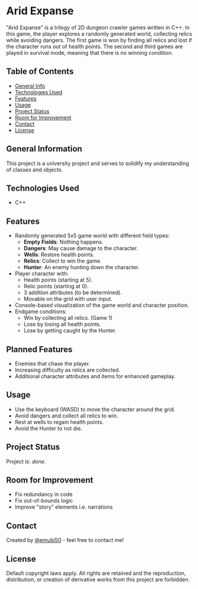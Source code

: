 # Arid Expanse
"Arid Expanse" is a trilogy of 2D dungeon crawler games written in C++. In this game, the player explores a randomly generated world, collecting relics while avoiding dangers. The first game is won by finding all relics and lost if the character runs out of health points. The second and third games are played in survival mode, meaning that there is no winning condition.

## Table of Contents
* [General Info](#general-information)
* [Technologies Used](#technologies-used)
* [Features](#features) <!-- \n* [Screenshots](#screenshots) --><!-- \n* [Setup](#setup) -->
* [Usage](#usage)
* [Project Status](#project-status)
* [Room for Improvement](#room-for-improvement) <!-- \n* [Acknowledgements](#acknowledgements) -->
* [Contact](#contact)
* [License](#license)


## General Information
This project is a university project and serves to solidify my understanding of classes and objects.
<!-- You don't have to answer all the questions - just the ones relevant to your project. -->


## Technologies Used
- C++


## Features
- Randomly generated 5x5 game world with different field types:  
  - **Empty Fields**: Nothing happens.  
  - **Dangers**: May cause damage to the character.  
  - **Wells**: Restore health points.  
  - **Relics**: Collect to win the game.
  - **Hunter**: An enemy hunting down the character.
- Player character with:  
  - Health points (starting at 5).  
  - Relic points (starting at 0).
  - 3 addition attributes (to be determined).  
  - Movable on the grid with user input.  
- Console-based visualization of the game world and character position.  
- Endgame conditions:  
  - Win by collecting all relics. (Game 1)
  - Lose by losing all health points.
  - Lose by getting caught by the Hunter.

## Planned Features
- Enemies that chase the player.
- Increasing difficulty as relics are collected.
- Additional character attributes and items for enhanced gameplay.


<!-- ## Screenshots -->
<!-- ![Example screenshot](./img/screenshot.png) -->
<!-- If you have screenshots you'd like to share, include them here. -->


<!--
## Setup
What are the project requirements/dependencies? Where are they listed? A requirements.txt or a Pipfile.lock file perhaps? Where is it located?

Proceed to describe how to install / set up one's local environment / get started with the project.
-->

## Usage
- Use the keyboard (WASD) to move the character around the grid.
- Avoid dangers and collect all relics to win.
- Rest at wells to regain health points.
- Avoid the Hunter to not die.

## Project Status
Project is: _done_.


## Room for Improvement
<!--
Include areas you believe need improvement / could be improved. Also, add TODOs for future development.
-->
<!--
Room for improvement:
- Improvement to be done 1
- Improvement to be done 2
-->

- Fix redundancy in code
- Fix out-of-bounds logic
- Improve "story" elements i.e. narrations

<!--
## Acknowledgements
Give credit here.
- This project was inspired by...
- This project was based on [this tutorial](https://www.example.com).
- Many thanks to...
-->

## Contact
Created by [@emubi50](https://www.github.com/emubi50/) - feel free to contact me!


<!-- Optional -->
## License
Default copyright laws apply. All rights are retained and the reproduction, distribution, or creation of derivative works from this project are forbidden.
<!-- This project is open source and available under the [... License](). -->

<!-- You don't have to include all sections - just the ones relevant to your project -->
